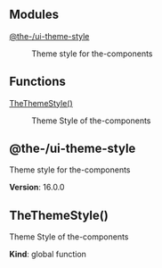 <!--- Code generated by @the-/script-doc. DO NOT EDIT. -->

## Modules

<dl>
<dt><a href="#module_@the-/ui-theme-style">@the-/ui-theme-style</a></dt>
<dd><p>Theme style for the-components</p>
</dd>
</dl>

## Functions

<dl>
<dt><a href="#TheThemeStyle">TheThemeStyle()</a></dt>
<dd><p>Theme Style of the-components</p>
</dd>
</dl>

<a name="module_@the-/ui-theme-style"></a>

## @the-/ui-theme-style
Theme style for the-components

**Version**: 16.0.0  
<a name="TheThemeStyle"></a>

## TheThemeStyle()
Theme Style of the-components

**Kind**: global function  
